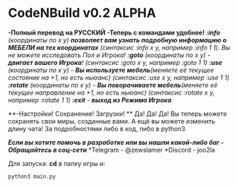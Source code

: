 # CodeNBuild v0.2 ALPHA

**-Полный перевод на РУССКИЙ**
**-Теперь с командами удобнее!**
    ***:info** (координаты по x y) **позволяет вам узнать подробную информацию о МЕБЕЛИ на тех координатах** (синтаксис :info x y, например :info 1 1). Вы не можете исследовать Пол и Игрока!*
    ***:goto** (координаты по х у) - **двигает вашего Игрока**!*
    *(синтаксис :goto x y, например :goto 1 1)*
    ***:use** (координаты по х у) - **Вы используете мебель**(меняете её текущее состояние на +1, но есть ньюанс)*
    *(синтаксис :use x y, например :use 1 1)*
    ***:rotate** (координаты по х у) - **Вы поворачиваете мебель**(меняете её текущее направление на +1, но есть ньюанс)*
    *(синтаксис :rotate x y, например :rotate 1 1)*
    ***:exit** - **выход из Режима Игрока***

**-Настройки! Сохранение! Загрузки! **
    Да! Да! Да! Вы теперь можете сохранять свои миры, созданные вами.
    А ещё вы можете изменить длину чата! За подробностями либо в код, либо в python3

***Если вы хотите помочь в разработке или вы нашли какой-либо баг - Обращайтесь в соц-сети***
*Telegram - @zewslamer
*Discord - joo2la

Для запуска:
**cd** в папку игры и:
```
python3 main.py
```
